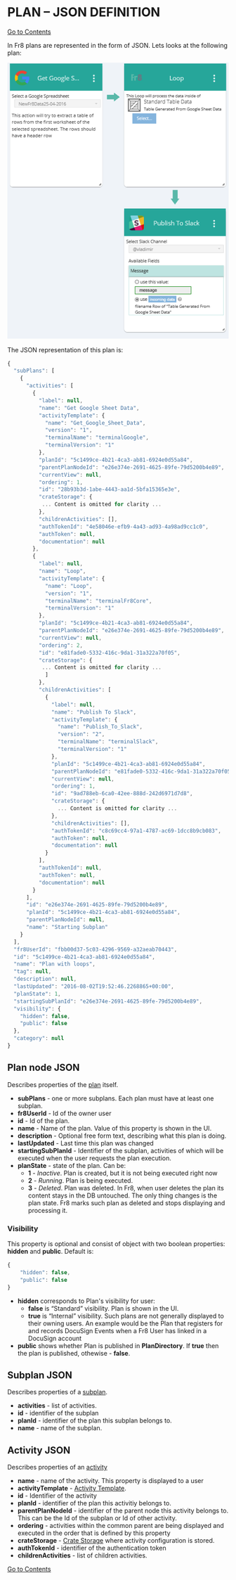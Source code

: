 # PLAN – JSON DEFINITION
[Go to Contents](/Docs/Home.md)  

In Fr8 plans are represented in the form of JSON. Lets looks at the following plan:

![plan with loop](/Docs/img/PlanExecution-PlanWithLoop.png)


The JSON representation of this plan is:
```javascript
{
  "subPlans": [
    {
      "activities": [
        {
          "label": null,
          "name": "Get Google Sheet Data",
          "activityTemplate": {
            "name": "Get_Google_Sheet_Data",
            "version": "1",
            "terminalName": "terminalGoogle",
            "terminalVersion": "1"
          },
          "planId": "5c1499ce-4b21-4ca3-ab81-6924e0d55a84",
          "parentPlanNodeId": "e26e374e-2691-4625-89fe-79d5200b4e89",
          "currentView": null,
          "ordering": 1,
          "id": "28b93b3d-1abe-4443-aa1d-5bfa15365e3e",
          "crateStorage": {
           ... Content is omitted for clarity ...
          },
          "childrenActivities": [],
          "authTokenId": "4e58046e-efb9-4a43-ad93-4a98ad9cc1c0",
          "authToken": null,
          "documentation": null
        },
        {
          "label": null,
          "name": "Loop",
          "activityTemplate": {
            "name": "Loop",
            "version": "1",
            "terminalName": "terminalFr8Core",
            "terminalVersion": "1"
          },
          "planId": "5c1499ce-4b21-4ca3-ab81-6924e0d55a84",
          "parentPlanNodeId": "e26e374e-2691-4625-89fe-79d5200b4e89",
          "currentView": null,
          "ordering": 2,
          "id": "e81fade0-5332-416c-9da1-31a322a70f05",
          "crateStorage": {
           ... Content is omitted for clarity ...
            ]
          },
          "childrenActivities": [
            {
              "label": null,
              "name": "Publish To Slack",
              "activityTemplate": {
                "name": "Publish_To_Slack",
                "version": "2",
                "terminalName": "terminalSlack",
                "terminalVersion": "1"
              },
              "planId": "5c1499ce-4b21-4ca3-ab81-6924e0d55a84",
              "parentPlanNodeId": "e81fade0-5332-416c-9da1-31a322a70f05",
              "currentView": null,
              "ordering": 1,
              "id": "9ad788eb-6ca0-42ee-888d-242d6971d7d8",
              "crateStorage": {
                ... Content is omitted for clarity ...
              },
              "childrenActivities": [],
              "authTokenId": "c8c69cc4-97a1-4787-ac69-1dcc8b9cb083",
              "authToken": null,
              "documentation": null
            }
          ],
          "authTokenId": null,
          "authToken": null,
          "documentation": null
        }
      ],
      "id": "e26e374e-2691-4625-89fe-79d5200b4e89",
      "planId": "5c1499ce-4b21-4ca3-ab81-6924e0d55a84",
      "parentPlanNodeId": null,
      "name": "Starting Subplan"
    }
  ],
  "fr8UserId": "fbb00d37-5c03-4296-9569-a32aeab70443",
  "id": "5c1499ce-4b21-4ca3-ab81-6924e0d55a84",
  "name": "Plan with loops",
  "tag": null,
  "description": null,
  "lastUpdated": "2016-08-02T19:52:46.2268865+00:00",
  "planState": 1,
  "startingSubPlanId": "e26e374e-2691-4625-89fe-79d5200b4e89",
  "visibility": {
    "hidden": false,
    "public": false
  },
  "category": null
}
```

## Plan node JSON
Describes properties of the [plan](/Docs/ForDevelopers/Objects/Plans/Plans.md) itself.  
* **subPlans** - one or more subplans. Each plan must have at least one subplan.
* **fr8UserId** - Id of the owner user
* **id** - Id of the plan.
* **name** - Name of the plan. Value of this property is shown in the UI.
* **description** - Optional free form text, describing what this plan is doing.
* **lastUpdated** - Last time this plan was changed
* **startingSubPlanId** - Identifier of the subplan, activities of which will be executed when the user requests the plan execution.
* **planState** - state of the plan. Can be:   
	* **1** - *Inactive*. Plan is created, but it is not being executed right now
    * **2** - *Running*. Plan is being executed.
    * **3** - *Deleted*. Plan was deleted. In Fr8, when user deletes the plan its content stays in the DB untouched. The only thing changes is the plan state. Fr8 marks such plan as deleted and stops displaying and processing it. 

### Visibility

This property is optional and consist of object with two boolean properties: **hidden** and **public**. Default is: 
```javascript
{
	"hidden": false, 
	"public": false
} 
```

* **hidden** corresponds to Plan's visibility for user: 
   * **false** is “Standard” visibility. Plan is shown in the UI.
   * **true** is  “Internal” visibility. Such plans are not generally displayed to their owning users. An example would be the Plan that registers for and records DocuSign Events when a Fr8 User has linked in a DocuSign account
* **public** shows whether Plan is published in **PlanDirectory**. If **true** then the plan is published, othewise - **false**.  

## Subplan JSON
Describes properties of a [subplan](/Docs/ForDevelopers/Objects/Plans/Subplans.md).  
* **activities** - list of activities. 
* **id** - identifier of the subplan
* **planId** - identifier of the plan this subplan belongs to.
* **name** - name of the subplan.

## Activity JSON
Describes properties of an [activity](/Docs/ForDevelopers/Objects/Activities.md)  
* **name** - name of the activity. This property is displayed to a user
* **activityTemplate** - [Activity Template](/Docs/ForDevelopers/Objects/ActivityTemplates.md).
* **id** - Identifier of the activity
* **planId** - identifier of the plan this activitiy  belongs to. 
* **parentPlanNodeId** - identifier of the parent node this activity belongs to. This can be the Id of the subplan or Id of other activity.
* **ordering** - activities within the common parent are being displayed and executed in the order that is defined by this property
* **crateStorage** - [Crate Storage](/Docs/ForDevelopers/Objects/DataTransfer/CrateStorageDTO.md) where activity configuration is stored.
* **authTokenId** - identifier of the authentication token
* **childrenActivities** - list of children activities. 

[Go to Contents](/Docs/Home.md)  
